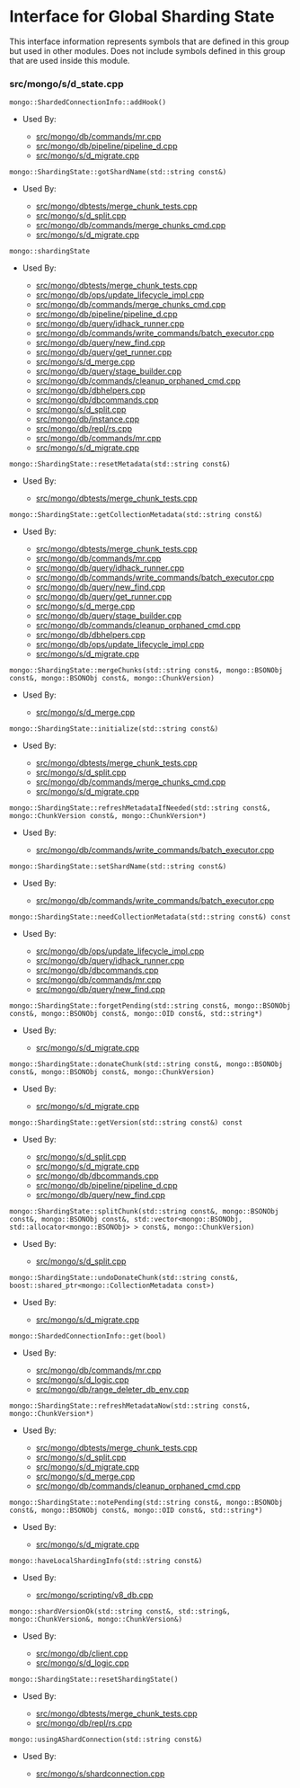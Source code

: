 
# Interface for Global Sharding State
This interface information represents symbols that are defined in this group but used in other modules.  Does not include symbols defined in this group that are used inside this module.

### src/mongo/s/d\_state.cpp

<div></div>

    mongo::ShardedConnectionInfo::addHook()

- Used By:

    - [src/mongo/db/commands/mr.cpp](../../../../queries/database\_commands)
    - [src/mongo/db/pipeline/pipeline\_d.cpp](../../../../queries/aggregation\_framework)
    - [src/mongo/s/d\_migrate.cpp](../../../../sharding/chunk\_management)

<div></div>

    mongo::ShardingState::gotShardName(std::string const&)

- Used By:

    - [src/mongo/dbtests/merge\_chunk\_tests.cpp](../../../../sharding/chunk\_management)
    - [src/mongo/s/d\_split.cpp](../../../../sharding/chunk\_management)
    - [src/mongo/db/commands/merge\_chunks\_cmd.cpp](../../../../sharding/chunk\_management)
    - [src/mongo/s/d\_migrate.cpp](../../../../sharding/chunk\_management)

<div></div>

    mongo::shardingState

- Used By:

    - [src/mongo/dbtests/merge\_chunk\_tests.cpp](../../../../sharding/chunk\_management)
    - [src/mongo/db/ops/update\_lifecycle\_impl.cpp](../../../../queries/update\_system)
    - [src/mongo/db/commands/merge\_chunks\_cmd.cpp](../../../../sharding/chunk\_management)
    - [src/mongo/db/pipeline/pipeline\_d.cpp](../../../../queries/aggregation\_framework)
    - [src/mongo/db/query/idhack\_runner.cpp](../../../../queries/core\_query\_system)
    - [src/mongo/db/commands/write\_commands/batch\_executor.cpp](../../../../network/write\_commands)
    - [src/mongo/db/query/new\_find.cpp](../../../../queries/core\_query\_system)
    - [src/mongo/db/query/get\_runner.cpp](../../../../queries/core\_query\_system)
    - [src/mongo/s/d\_merge.cpp](../../../../sharding/chunk\_management)
    - [src/mongo/db/query/stage\_builder.cpp](../../../../queries/core\_query\_system)
    - [src/mongo/db/commands/cleanup\_orphaned\_cmd.cpp](../../../../queries/database\_commands)
    - [src/mongo/db/dbhelpers.cpp](../../../../queries/client\_and\_operation\_tracking)
    - [src/mongo/db/dbcommands.cpp](../../../../queries/database\_commands)
    - [src/mongo/s/d\_split.cpp](../../../../sharding/chunk\_management)
    - [src/mongo/db/instance.cpp](../../../../storage/storage\_layer\_structure)
    - [src/mongo/db/repl/rs.cpp](../../../../replication/replica\_set\_state)
    - [src/mongo/db/commands/mr.cpp](../../../../queries/database\_commands)
    - [src/mongo/s/d\_migrate.cpp](../../../../sharding/chunk\_management)

<div></div>

    mongo::ShardingState::resetMetadata(std::string const&)

- Used By:

    - [src/mongo/dbtests/merge\_chunk\_tests.cpp](../../../../sharding/chunk\_management)

<div></div>

    mongo::ShardingState::getCollectionMetadata(std::string const&)

- Used By:

    - [src/mongo/dbtests/merge\_chunk\_tests.cpp](../../../../sharding/chunk\_management)
    - [src/mongo/db/commands/mr.cpp](../../../../queries/database\_commands)
    - [src/mongo/db/query/idhack\_runner.cpp](../../../../queries/core\_query\_system)
    - [src/mongo/db/commands/write\_commands/batch\_executor.cpp](../../../../network/write\_commands)
    - [src/mongo/db/query/new\_find.cpp](../../../../queries/core\_query\_system)
    - [src/mongo/db/query/get\_runner.cpp](../../../../queries/core\_query\_system)
    - [src/mongo/s/d\_merge.cpp](../../../../sharding/chunk\_management)
    - [src/mongo/db/query/stage\_builder.cpp](../../../../queries/core\_query\_system)
    - [src/mongo/db/commands/cleanup\_orphaned\_cmd.cpp](../../../../queries/database\_commands)
    - [src/mongo/db/dbhelpers.cpp](../../../../queries/client\_and\_operation\_tracking)
    - [src/mongo/db/ops/update\_lifecycle\_impl.cpp](../../../../queries/update\_system)
    - [src/mongo/s/d\_migrate.cpp](../../../../sharding/chunk\_management)

<div></div>

    mongo::ShardingState::mergeChunks(std::string const&, mongo::BSONObj const&, mongo::BSONObj const&, mongo::ChunkVersion)

- Used By:

    - [src/mongo/s/d\_merge.cpp](../../../../sharding/chunk\_management)

<div></div>

    mongo::ShardingState::initialize(std::string const&)

- Used By:

    - [src/mongo/dbtests/merge\_chunk\_tests.cpp](../../../../sharding/chunk\_management)
    - [src/mongo/s/d\_split.cpp](../../../../sharding/chunk\_management)
    - [src/mongo/db/commands/merge\_chunks\_cmd.cpp](../../../../sharding/chunk\_management)
    - [src/mongo/s/d\_migrate.cpp](../../../../sharding/chunk\_management)

<div></div>

    mongo::ShardingState::refreshMetadataIfNeeded(std::string const&, mongo::ChunkVersion const&, mongo::ChunkVersion*)

- Used By:

    - [src/mongo/db/commands/write\_commands/batch\_executor.cpp](../../../../network/write\_commands)

<div></div>

    mongo::ShardingState::setShardName(std::string const&)

- Used By:

    - [src/mongo/db/commands/write\_commands/batch\_executor.cpp](../../../../network/write\_commands)

<div></div>

    mongo::ShardingState::needCollectionMetadata(std::string const&) const

- Used By:

    - [src/mongo/db/ops/update\_lifecycle\_impl.cpp](../../../../queries/update\_system)
    - [src/mongo/db/query/idhack\_runner.cpp](../../../../queries/core\_query\_system)
    - [src/mongo/db/dbcommands.cpp](../../../../queries/database\_commands)
    - [src/mongo/db/commands/mr.cpp](../../../../queries/database\_commands)
    - [src/mongo/db/query/new\_find.cpp](../../../../queries/core\_query\_system)

<div></div>

    mongo::ShardingState::forgetPending(std::string const&, mongo::BSONObj const&, mongo::BSONObj const&, mongo::OID const&, std::string*)

- Used By:

    - [src/mongo/s/d\_migrate.cpp](../../../../sharding/chunk\_management)

<div></div>

    mongo::ShardingState::donateChunk(std::string const&, mongo::BSONObj const&, mongo::BSONObj const&, mongo::ChunkVersion)

- Used By:

    - [src/mongo/s/d\_migrate.cpp](../../../../sharding/chunk\_management)

<div></div>

    mongo::ShardingState::getVersion(std::string const&) const

- Used By:

    - [src/mongo/s/d\_split.cpp](../../../../sharding/chunk\_management)
    - [src/mongo/s/d\_migrate.cpp](../../../../sharding/chunk\_management)
    - [src/mongo/db/dbcommands.cpp](../../../../queries/database\_commands)
    - [src/mongo/db/pipeline/pipeline\_d.cpp](../../../../queries/aggregation\_framework)
    - [src/mongo/db/query/new\_find.cpp](../../../../queries/core\_query\_system)

<div></div>

    mongo::ShardingState::splitChunk(std::string const&, mongo::BSONObj const&, mongo::BSONObj const&, std::vector<mongo::BSONObj, std::allocator<mongo::BSONObj> > const&, mongo::ChunkVersion)

- Used By:

    - [src/mongo/s/d\_split.cpp](../../../../sharding/chunk\_management)

<div></div>

    mongo::ShardingState::undoDonateChunk(std::string const&, boost::shared_ptr<mongo::CollectionMetadata const>)

- Used By:

    - [src/mongo/s/d\_migrate.cpp](../../../../sharding/chunk\_management)

<div></div>

    mongo::ShardedConnectionInfo::get(bool)

- Used By:

    - [src/mongo/db/commands/mr.cpp](../../../../queries/database\_commands)
    - [src/mongo/s/d\_logic.cpp](../../../../sharding/writeback\_listener)
    - [src/mongo/db/range\_deleter\_db\_env.cpp](../../../../sharding/chunk\_management)

<div></div>

    mongo::ShardingState::refreshMetadataNow(std::string const&, mongo::ChunkVersion*)

- Used By:

    - [src/mongo/dbtests/merge\_chunk\_tests.cpp](../../../../sharding/chunk\_management)
    - [src/mongo/s/d\_split.cpp](../../../../sharding/chunk\_management)
    - [src/mongo/s/d\_migrate.cpp](../../../../sharding/chunk\_management)
    - [src/mongo/s/d\_merge.cpp](../../../../sharding/chunk\_management)
    - [src/mongo/db/commands/cleanup\_orphaned\_cmd.cpp](../../../../queries/database\_commands)

<div></div>

    mongo::ShardingState::notePending(std::string const&, mongo::BSONObj const&, mongo::BSONObj const&, mongo::OID const&, std::string*)

- Used By:

    - [src/mongo/s/d\_migrate.cpp](../../../../sharding/chunk\_management)

<div></div>

    mongo::haveLocalShardingInfo(std::string const&)

- Used By:

    - [src/mongo/scripting/v8\_db.cpp](../../../../javascript/javascript\_libraries)

<div></div>

    mongo::shardVersionOk(std::string const&, std::string&, mongo::ChunkVersion&, mongo::ChunkVersion&)

- Used By:

    - [src/mongo/db/client.cpp](../../../../queries/client\_and\_operation\_tracking)
    - [src/mongo/s/d\_logic.cpp](../../../../sharding/writeback\_listener)

<div></div>

    mongo::ShardingState::resetShardingState()

- Used By:

    - [src/mongo/dbtests/merge\_chunk\_tests.cpp](../../../../sharding/chunk\_management)
    - [src/mongo/db/repl/rs.cpp](../../../../replication/replica\_set\_state)

<div></div>

    mongo::usingAShardConnection(std::string const&)

- Used By:

    - [src/mongo/s/shardconnection.cpp](../../../../sharding/shard\_abstraction)
